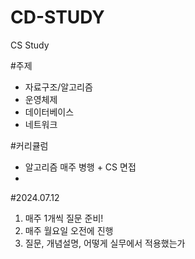 # CD-STUDY
CS Study

#주제
- 자료구조/알고리즘
- 운영체제
- 데이터베이스
- 네트워크

#커리큘럼
- 알고리즘 매주 병행 + CS 면접
- 



#2024.07.12
1. 매주 1개씩 질문 준비!
2. 매주 월요일 오전에 진행
3. 질문, 개념설명, 어떻게 실무에서 적용했는가
